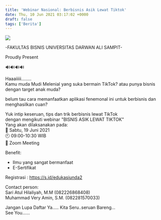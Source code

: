 ```yaml
---
title: 'Webinar Nasional: Berbisnis Asik Lewat Tiktok'
date: Thu, 10 Jun 2021 03:17:02 +0000
draft: false
tags: ['Berita']
---
```


![](https://unda.ac.id/2/wp-content/uploads/2021/06/tiktok-1024x1024.jpeg)

\-FAKULTAS BISNIS UNIVERSITAS DARWAN ALI SAMPIT-

Proudly Present

🔊🔊🔊🔊

Haaaiiiii……..  
Kamu muda Mudi Melenial yang suka bermain TikTok? atau punya bisnis dengan target anak muda?

belum tau cara memanfaatkan aplikasi fenemonal ini untuk berbisnis dan menghasilkan cuan?

Yuk intip keseruan, tips dan trik berbisnis lewat TikTok  
dengan mengikuti webinar "BISNIS ASIK LEWAT TIKTOK"  
Yang akan dilaksanakan pada:  
📆 Sabtu, 19 Juni 2021  
🕘 09:00-10:30 WIB  
📍 Zoom Meeting

Benefit:

*   Ilmu yang sangat bermanfaat
*   E-Sertifikat

Registrasi : https://s.id/edukasiunda2

Contact person:  
Sari Atul Hilaliyah, M.M (082226868408)  
Muhammad Very Amin, S.M. (082281570033)

Jangan Lupa Daftar Ya….. Kita Seru..seruan Bareng…  
See You……